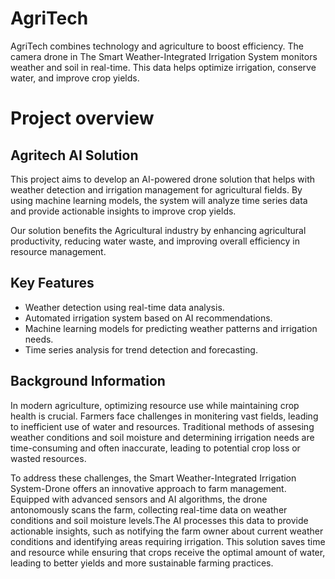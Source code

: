 # AgriTech
AgriTech combines technology and agriculture to boost efficiency. The camera drone in The Smart Weather-Integrated Irrigation System monitors weather and soil in real-time. This data helps optimize irrigation, conserve water, and improve crop yields.
# Project overview
## Agritech AI Solution
This project aims to develop an AI-powered drone solution that helps with weather detection and irrigation management for agricultural fields. By using machine learning models, the system will analyze time series data and provide actionable insights to improve crop yields.

Our solution benefits the Agricultural industry by enhancing agricultural productivity, reducing water waste, and improving overall efficiency in resource management.

## Key Features
- Weather detection using real-time data analysis.
- Automated irrigation system based on AI recommendations.
- Machine learning models for predicting weather patterns and irrigation needs.
- Time series analysis for trend detection and forecasting.

## Background Information

In modern agriculture, optimizing resource use while maintaining crop health is crucial. Farmers face challenges in monitering vast fields, leading to inefficient use of water and resources. Traditional methods of assesing weather conditions and soil moisture and determining irrigation needs are time-consuming and often inaccurate, leading to potential crop loss or wasted resources.

To address these challenges, the Smart Weather-Integrated Irrigation System-Drone offers an innovative approach to farm management. Equipped with advanced sensors and AI algorithms, the drone antonomously scans the farm, collecting real-time data on weather conditions and soil moisture levels.The AI processes this data to provide actionable insights, such as notifying the farm owner about current weather conditions and identifying areas requiring irrigation. This solution saves time and resource while ensuring that crops receive the optimal amount of water, leading to better yields and more sustainable farming practices.
